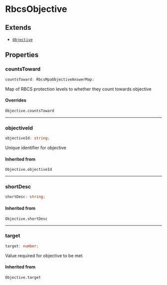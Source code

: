 # RbcsObjective

## Extends

- [`Objective`](../type-aliases/Objective.md)

## Properties

### countsToward

```ts
countsToward: RbcsMpaObjectiveAnswerMap;
```

Map of RBCS protection levels to whether they count towards objective

#### Overrides

`Objective.countsToward`

---

### objectiveId

```ts
objectiveId: string;
```

Unique identifier for objective

#### Inherited from

`Objective.objectiveId`

---

### shortDesc

```ts
shortDesc: string;
```

#### Inherited from

`Objective.shortDesc`

---

### target

```ts
target: number;
```

Value required for objective to be met

#### Inherited from

`Objective.target`

